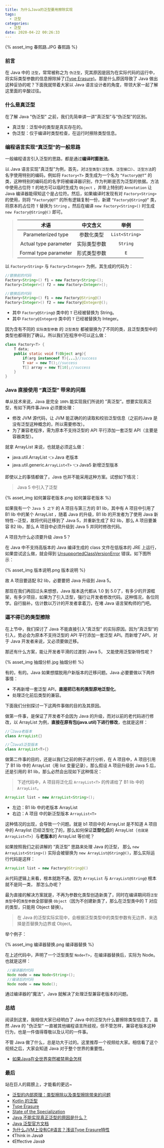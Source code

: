```yaml
---
title: 为什么Java的泛型要用擦除实现
tags:
  - 泛型
categories:
  - 泛型
date: 2020-04-22 00:26:33
---
```


{% asset_img 春熙路.JPG 春熙路 %}

### 前言

在 Java 中的 `泛型`，常常被称之为 `伪泛型`，究其原因是因为在实际代码的运行中，将实际类型参数的信息擦除掉了[(Type Erasure)](https://docs.oracle.com/javase/tutorial/java/generics/erasure.html)。那是什么原因导致了 Java 做出这种妥协的呢？下面我就带着大家以 Java 语言设计者的角度，带领大家一起了解这里面的辛酸过往。

### 什么是真泛型

在了解 Java "伪泛型" 之前，我们先简单讲一讲"真泛型"与“伪泛型”的区别。

- 真泛型：泛型中的类型是真实存在的。
- 伪泛型：仅于编译时类型检查，在运行时擦除类型信息。

### 编程语言实现“真泛型”的一般思路

一般编程语言引入泛型的思路，都是通过**编译时膨胀法**。

以 Java 语言实现"真泛型"为例，首先，对`泛型类型(泛型类、泛型接口)`、`泛型方法`的名字使用特别的编码，例如将 `Factory<T>` 类生成为一个名为 `“Factory@@T”` 的类，这种特别的编码后的名字将被编译器识别，作为判断是否为泛型的依据。方法中使用占位符 `T` 的地方可以临时生成为 `Object` ，并带上特别的 `Annotation` 让 Java 编译器能得知这个是占位符。然后，如果编译时发现有对 `Factory<String>` 的使用，则将 `“Factory@@T”` 的所有逻辑复制一份，新建 `“Factory@String@”` 类，将原本的占位符 `T` 替换为 `String` 。然后在编译 `new Factory<String>()` 时生成 `new Factory@String@()` 即可。

>|术语|中文含义|举例|
>|:--:|:--:|:--:|
>|Parameterized type|参数化类型|`List<String>`|
>|Actual type parameter|实际类型参数|`String`|
>|Formal type parameter|形式类型参数|`E`|

以 `Factory<String>` 与 `Factory<Integer>` 为例，其生成的代码为：

```java
//替换前的代码
Factory<String>() f1 = new Factory<String>();
Factory<Integer>() f2 = new Factory<Integer>();

//替换后的代码
Factory<String>() f1 = new Factory@String@()
Factory<Integer>() f2 = new Factory@Integer@();
```

- 其中 `Factory@String@` 类中的 `T` 已经被替换为 String。
- 其中 `Factory@Integer@` 类中的 `T` 已经被替换为 Integer。

因为含有不同的 `实际类型参数` 的 `泛型类型` 都被替换为了不同的类，且泛型类型中的类型也都得到了确认。所以我们在程序中可以这么做：

```java
class Factory<T> {
    T data;
    public static void f(Object arg){
        if(arg instanceof T){...}//success
        T var = new T();//success
        T[] array = new T[10];//success
    }
}
```

### Java 直接使用 “真泛型” 带来的问题

单从技术来说，Java 是完全 `100%` 能实现我们所说的 ”真泛型”。想要实现真泛型，有如下两件事Java 必须要处理：

- 修改 JVM 源代码，让 JVM 能正确的的读取和校验泛型信息（之前的Java 是没有泛型这种概念的，所以需要修改）。
- 为了兼容老程序，需为原本不支持泛型的 API 平行添加一套泛型 API（主要是容器类型）。

就拿 ArrayList 来说，也就是必须这么做：

- java.util.ArrayList 👈 Java 老版本
- java.util.generic.`ArrayList<T>` 👈 Java5 新增泛型版本

即使以上的事情都做了，Java 也并不能采用这种方案。试想如下情况：

>Java  5 中引入了泛型

{% asset_img 如何兼容老版本.png 如何兼容老版本 %}

如果我有一个 `Java 5 之下` 的 A 项目与第三方的 B1 lib，其中有 A 项目中引用了 B1 lib 中的某个 ArrayList ，随着 Java 的升级，B1 lib 的开发者为了使用 Java 新特性--泛型，故将代码迁移到了 Java 5，并重新生成了 B2 lib，那么 A 项目要兼容 B2 lib，那么 A 项目中必须升级到 Java 5 并同时修改代码。

A 项目为什么必须要升级 Java 5？

在 Java 中不支持高版本的 Java 编译生成的 class 文件在低版本的 JRE 上运行，如果尝试这么做，就会得到 [UnsupportedClassVersionError](https://docs.oracle.com/javase/8/docs/api/java/lang/UnsupportedClassVersionError.html) 错误。如下图所示：

{% asset_img 版本说明.png 版本说明 %}

故 A 项目要适配 B2 lib，必要要把 Java 升级到 Java 5。

那现在我们再回过头来想想，Java 版本迭代都从 1.0 到 5.0了，有多少的开源框架，有多少项目，如果为了引入泛型，强行让开发者修改代码。这种情况，各位同学。自行脑补。估计数以万计的开发者拿着刀，在堵 Java 语言架构师的门吧。

### 逼不得已的类型擦除

在上节中，我们探讨了 Java 不能直接引入“真泛型” 的实际原因。因为“真泛型”的引入，势必会为原本不支持泛型的 API 平行添加一套泛型 API。而新增了API，对于 Java 开发者来说，又必须要做迁移。

那还有什么方案，能让开发者平滑的过渡到 Java 5， 又能使用泛型新特性呢？

{% asset_img 抽烟分析.jpg 抽烟分析 %}

有的，有的。Java 如果想摆脱用户新版本的迁移问题。Java 必要要做以下两件事情：

- 不再新增一套泛型 API，**直接把已有的类型原地泛型化**。
- 处理泛化前后类型的兼容。

下面我们分别探讨一下这两件事做的目的及其原因。

做第一件事，是保证了开发者不会因为 Java 的升级，而对以前的老代码进行修改，以 ArrayList 为例，**直接在原有包(java.util)下进行修改**，也就是这样：

```java
//👇Java老版本
class ArrayList{}

//👇Java5泛型版本
class ArrayList<T>{}
```

做第二件事的目的，还是以我们之前的例子进行分析，在 A 项目中，A 项目引用了 B1 lib 中的 ArrayList（用 list 变量记录），那么假设 A 项目升级到 Java 5 后，还是引用的 B1 lib，那么必然会出现如下这种情况：

>下述代码中，A 项目将泛化后 `ArrayList<T>` 的传递给了 B1 lib 中的 `ArrayList`。

```java
ArrayList list = new ArrayList<String>();
```

- 左边：B1 lib 中的老版本 ArrayList
- 右边：A 项目 中的新泛型版本 `ArrayList<T>`

这种情况的出现，会导致一个问题。就是 b1 项目中的 ArrayList 是不知道 A 项目中的 Arraylist 已经泛型化了的，那么如何保证**泛型化后**的 ArrayList（`也就是ArrayList<T>`）与**老版本**的 ArrayList 等价呢？

如果按照我们之前讲解的 “真泛型” 思路来处理 Java 的泛型， 那么 `new ArrayList<String>()` 实际会被替换为 `new ArrayList@String@()`，那么实际运行代码是这样：

```java
ArrayList list = new Factory@String@()
```

从代码逻辑上来看，根本就跑不通。因为 `ArrayList` 与 `ArrayList@String@` 根本就不是同一类， 那怎么办呢？

最为直接的解决方案就是，不再为参数化类型创造新类了，同时在编译期间将`泛型类型`中的`类型参数`全部替换 `Object`（因为不创建新类了，那么在泛型类中的 T 对应的类型，只能用 Object 替换）。

>在 Java 的泛型实际实现中，会根据泛型类型中的类型参数有无边界，来选择是否替换为边界或 Object。

举个例子：

{% asset_img 编译器替换.png 编译器替换 %}

在上述代码中，声明了一个泛型类型 `Node<T>`，在编译器替换后，实际为 Node。也就是这样：

```java
 //编译器的代码
 Node node = new Node<String>();
 //编译后的代码
 Node node = new Node();
```

通过编译器的”魔法“，Java 就解决了处理泛型兼容老版本的问题。

### 总结

阅读到这里，我相信大家已经明白了 Java 中的泛型为什么要擦除类型信息了。虽然 Java 的 "伪泛型“ 一直被其他编程语言所歧视，但不管怎样，兼容老版本这种行为，也是一件值得尊敬以及认可的一件事。

不管 Java 做了什么，总是功大于过的。这里推荐一个视频给大家。相信看了这个视频之后，大家会知道 Java 对于整个世界的重要性。

- [如果Java在全世界突然被禁用会怎样](https://www.bilibili.com/video/av95634813)

### 最后

站在巨人的肩膀上，才能看的更远~

- [泛型的内部原理：类型擦除以及类型擦除带来的问题](https://www.cnblogs.com/leyangzi/p/11379525.html)
- [Kotlin 的泛型](https://juejin.im/post/5d6c6636f265da03c8153a03)
- [Type Erasure](http://java.sun.com/docs/books/tutorial/java/generics/erasure.html)
- [State of the Specialization](http://cr.openjdk.java.net/~briangoetz/valhalla/specialization.html)
- [Java 不能实现真正泛型的原因是什么？](https://www.zhihu.com/question/28665443/answer/118148143)
- [Java 泛型官方文档](https://docs.oracle.com/javase/tutorial/java/generics/index.html)
- [为什么JVM上没有C#语言？浅谈Type Erasure特性](http://blog.zhaojie.me/2010/02/why-not-csharp-on-jvm-type-erasure.html#comment_iX2wuQ8q04I0057D)
- 《Think in Java》
- 《Effective Java》
